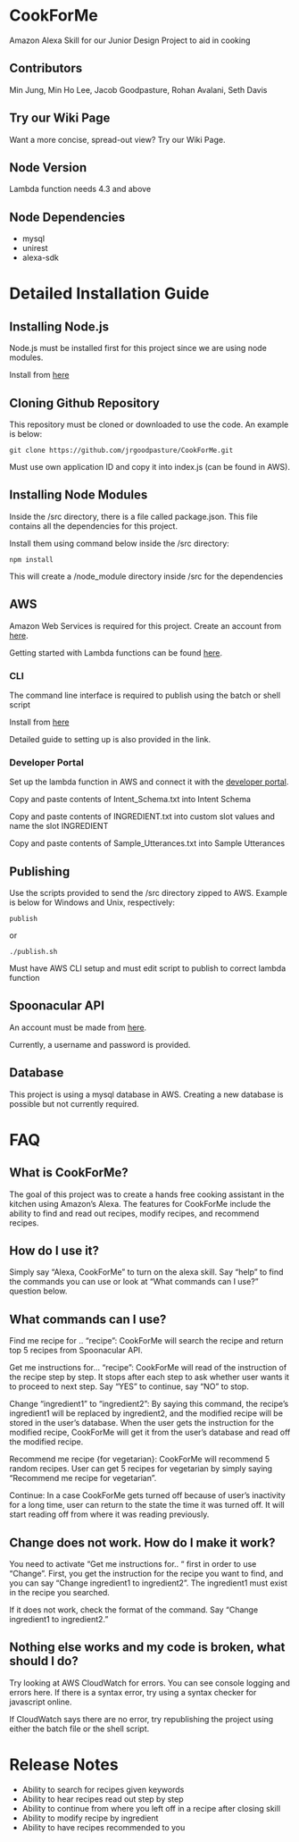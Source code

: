 # CookForMe
Amazon Alexa Skill for our Junior Design Project to aid in cooking

## Contributors
Min Jung, Min Ho Lee, Jacob Goodpasture, Rohan Avalani, Seth Davis

## Try our Wiki Page
Want a more concise, spread-out view? Try our Wiki Page.

## Node Version
Lambda function needs 4.3 and above

## Node Dependencies
* mysql
* unirest
* alexa-sdk


# Detailed Installation Guide

## Installing Node.js
Node.js must be installed first for this project since we are using node modules.

Install from [here](https://nodejs.org/en)

## Cloning Github Repository
This repository must be cloned or downloaded to use the code. An example is below:
```
git clone https://github.com/jrgoodpasture/CookForMe.git
```
Must use own application ID and copy it into index.js (can be found in AWS).

## Installing Node Modules
Inside the /src directory, there is a file called package.json. This file contains all the dependencies for this project.

Install them using command below inside the /src directory:
```
npm install
```
This will create a /node_module directory inside /src for the dependencies

## AWS
Amazon Web Services is required for this project. Create an account from [here](https://aws.amazon.com/).

Getting started with Lambda functions can be found [here](http://docs.aws.amazon.com/lambda/latest/dg/getting-started.html).

### CLI
The command line interface is required to publish using the batch or shell script

Install from [here](https://aws.amazon.com/cli/)

Detailed guide to setting up is also provided in the link.

### Developer Portal
Set up the lambda function in AWS and connect it with the [developer portal](developer.amazon.com).

Copy and paste contents of Intent_Schema.txt into Intent Schema

Copy and paste contents of INGREDIENT.txt into custom slot values and name the slot INGREDIENT

Copy and paste contents of Sample_Utterances.txt into Sample Utterances

## Publishing
Use the scripts provided to send the /src directory zipped to AWS. Example is below for Windows and Unix, respectively:
```
publish
```
or
```
./publish.sh
```
Must have AWS CLI setup and must edit script to publish to correct lambda function

## Spoonacular API
An account must be made from [here](https://market.mashape.com/spoonacular/recipe-food-nutrition).

Currently, a username and password is provided.

## Database
This project is using a mysql database in AWS. Creating a new database is possible but not currently required.


# FAQ
## What is CookForMe?
The goal of this project was to create a hands free cooking assistant in the kitchen using Amazon’s Alexa. The features for CookForMe include the ability to find and read out recipes, modify recipes, and recommend recipes. 

## How do I use it?
Simply say “Alexa, CookForMe” to turn on the alexa skill. Say “help” to find the commands you can use or look at “What commands can I use?” question below.

## What commands can I use?
Find me recipe for .. “recipe”: CookForMe will search the recipe and return top 5 recipes from Spoonacular API.

Get me instructions for… “recipe”: CookForMe will read of the instruction of the recipe step by step. It stops after each step to ask whether user wants it to proceed to next step. Say “YES” to continue, say “NO” to stop.

Change “ingredient1” to “ingredient2”: By saying this command, the recipe’s ingredient1 will be replaced by ingredient2, and the modified recipe will be stored in the user’s database. When the user gets the instruction for the modified recipe, CookForMe will get it from the user’s database and read off the modified recipe.

Recommend me recipe {for vegetarian}: CookForMe will recommend 5 random recipes. User can get 5 recipes for vegetarian by simply saying  “Recommend me recipe for vegetarian”.

Continue: In a case CookForMe gets turned off because of user’s inactivity for a long time, user can return to the state the time it was turned off. It will start reading off from where it was reading previously.

## Change does not work. How do I make it work?
You need to activate “Get me instructions for.. “ first in order to use “Change”. First, you get the instruction for the recipe you want to find, and you can say “Change ingredient1 to ingredient2”. The ingredient1 must exist in the recipe you searched.

If it does not work, check the format of the command. Say “Change ingredient1 to ingredient2.”

## Nothing else works and my code is broken, what should I do?
Try looking at AWS CloudWatch for errors. You can see console logging and errors here. If there is a syntax error, try using a syntax checker for javascript online.

If CloudWatch says there are no error, try republishing the project using either the batch file or the shell script.


# Release Notes

* Ability to search for recipes given keywords
* Ability to hear recipes read out step by step
* Ability to continue from where you left off in a recipe after closing skill
* Ability to modify recipe by ingredient
* Ability to have recipes recommended to you